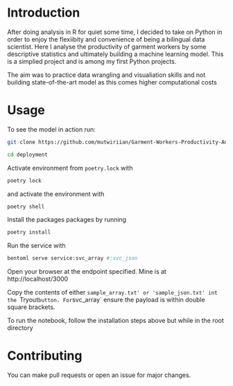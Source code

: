 # Introduction
After doing analysis in R for quiet some time, I decided to take on Python in order to enjoy the 
flexiibity and convenience of being a bilingual data scientist. Here I analyse the productivity of garment workers by some descriptive statistics and ultimately building
a machine learning model. This is a simplied project and is among my first Python projects. 

The aim was to practice data wrangling and visualiation skills and not building state-of-the-art model
as this comes higher computational costs

# Usage
To see the model in action run:

```bash
git clone https://github.com/mutwiriian/Garment-Workers-Productivity-Analysis-and-Ensemble-Model-building-Scikit-Learn.git
```

```bash
cd deployment
```
Activate environment from `poetry.lock` with

```bash
poetry lock
```
and activate the environment with
```bash
poetry shell
```
Install the packages packages by running

```bash
poetry install
```

Run the service with

```bash
bentoml serve service:svc_array #:svc_json
```
Open your browser at the endpoint specified. Mine is at http://localhost/3000

Copy the contents of either `sample_array.txt' or 'sample_json.txt' int the `Tryout` button.
For `svc_array` ensure the payload is within double square brackets.

To run the notebook, follow the installation steps above but while in the root directory

# Contributing
You can make pull requests or open an issue for major changes.

